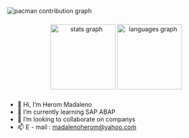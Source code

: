 <picture>
  <source media="(prefers-color-scheme: dark)" srcset="https://raw.githubusercontent.com/Madaleno03/Madaleno03/output/pacman-contribution-graph-dark.svg">
  <source media="(prefers-color-scheme: light)" srcset="https://raw.githubusercontent.com/Madaleno03/Madaleno03/output/pacman-contribution-graph.svg">
  <img alt="pacman contribution graph" src="https://raw.githubusercontent.com/Madaleno03/Madaleno03/output/pacman-contribution-graph.svg">
</picture>

###

<div align="center">
  <img src="https://github-readme-stats.vercel.app/api?username=Madaleno03&hide_title=false&hide_rank=false&show_icons=true&include_all_commits=true&count_private=true&disable_animations=false&theme=dracula&locale=en&hide_border=false&order=1" height="150" alt="stats graph"  />
  <img src="https://github-readme-stats.vercel.app/api/top-langs?username=Madaleno03&locale=en&hide_title=false&layout=compact&card_width=320&langs_count=5&theme=dracula&hide_border=false&order=2" height="150" alt="languages graph"  />
</div>

###
- 👋 Hi, I’m Herom Madaleno 
- 🌱 I’m currently learning SAP ABAP
- 💞️ I’m looking to collaborate on companys
- 📫 E - mail : madalenoherom@yahoo.com 


<!---
Madaleno03/Madaleno03 is a ✨ special ✨ repository because its `README.md` (this file) appears on your GitHub profile.
You can click the Preview link to take a look at your changes.
--->
